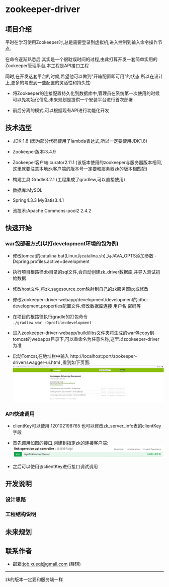 # zookeeper-driver
## 项目介绍
平时在学习使用Zookeeper时,总是需要登录到虚拟机,进入控制到输入命令操作节点.
    
在命令逐渐熟悉后,其实是一个很耽误时间的过程,由此打算开发一套简单实用的Zookeeper管理平台,本工程是API接口工程
    
同时,在开发这套平台的时候,希望他可以做到"开箱配置即可用"的状态,所以在设计上,更多的考虑到一些配置的灵活性和持久性:
    
- 将Zookeeper的连接配置持久化到数据库中,管理员在系统第一次使用的时候可以先初始化信息.未来规划是提供一个安装平台进行首次部署

- 前后分离的模式,可以根据现有API进行功能化开发
        
## 技术选型
- JDK:1.8 (因为部分代码使用了lambda表达式,所以一定要使用JDK1.8)

- Zookeeper版本:3.4.9

- Zookeeper客户端:curator2.11.1 (该版本使用的zookeeper与服务器版本相同,这里就要注意本地zk客户端的版本号一定要和服务器zk的版本相匹配)

- 构建工具:Gradle3.2.1 (工程集成了gradlew,可以直接使用)

- 数据库:MySQL

- Spring4.3.3 MyBatis3.4.1 

- 池技术:Apache Commons-pool2 2.4.2 

## 快速开始
### war包部署方式(以打development环境的包为例)
- 修改tomcat的catalina.bat(Linux为catalina.sh),为JAVA_OPTS添加参数 -Dspring.profiles.active=development

- 执行项目根路径db目录的sql文件,会自动创建zk_driver数据库,并导入测试初始数据

- 修改host文件,将zk.sagesource.com映射到自己的zk服务器ip;或修改

- 修改zookeeper-driver-webapp/development/development的jdbc-development.properties配置文件.修改数据库连接 用户名 密码等

- 在项目的根路径执行gradle的打包命令  
    `./gradlew war -Dprofile=development`
    
- 进入zookeeper-driver-webapp/build/libs文件夹将生成的war包copy到tomcat的webapps目录下,可以重命名为任意名称,这里以zookeeper-driver为准

- 启动Tomcat,在地址栏中输入 http://localhost:port/zookeeper-driver/swagger-ui.html ,看到如下页面:
![image](./doc/img/index_swagger.png)

### API快速调用
- clientKey可以使用:120102198765 也可以修改zk_server_info表的clientKey字段

- 首先调用如图的接口,创建到指定zk的连接客户端:
![img](./doc/img/link_to_zk.png)

- 之后可以使用该clientKey进行接口调试调用

## 开发说明
### 设计思路

### 工程结构说明

## 未来规划

## 联系作者
- 邮箱:job.xueqi@gmail.com (薛琪)

-----
zk的版本一定要和服务端一样

